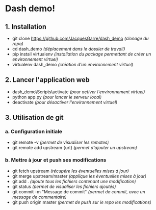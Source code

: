 # Dash demo!

## 1. Installation
- git clone https://github.com/JacquesGarre/dash_demo *(clonage du repo)* 
- cd dash_demo *(déplacement dans le dossier de travail)* 
- pip install virtualenv *(installation du package permettant de créer un environnement virtuel)* 
- virtualenv dash_demo *(création d'un environnement virtuel)* 

## 2. Lancer l'application web
- dash_demo\Scripts\activate *(pour activer l'environnement virtuel)* 
- python app.py *(pour lancer le serveur local)* 
- deactivate *(pour désactiver l'environnement virtuel)*

## 3. Utilisation de git

### a. Configuration initiale
- git remote -v *(permet de visualiser les remotes)*
- git remote add upstream {url} *(permet d'ajouter un upstream)*

### b. Mettre à jour et push ses modifications
- git fetch upstream *(récupère les éventuelles mises à jour)*
- git merge upstream/master *(applique les éventuelles mises à jour)*
- git add . *(ajoute tous les fichiers contenant une modification)* 
- git status *(permet de visualiser les fichiers ajoutés)* 
- git commit -m "Message de commit" *(permet de commit, avec un message de commentaire)* 
- git push origin master *(permet de push sur le repo les modifications)* 
